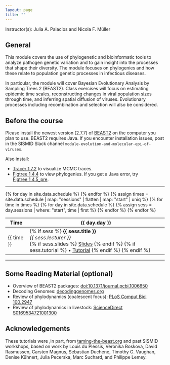 ```yaml
---
layout: page
title: ""
---
```


Instructor(s): Julia A. Palacios and Nicola F. Müller

## General

This module covers the use of phylogenetic and bioinformatic tools to analyze pathogen genetic variation and to gain insight into the processes that shape their diversity. The module focuses on phylogenies and how these relate to population genetic processes in infectious diseases.

In particular, the module will cover Bayesian Evolutionary Analysis by Sampling Trees 2 (BEAST2). Class exercises will focus on estimating epidemic time scales, reconstructing changes in viral population sizes through time, and inferring spatial diffusion of viruses. Evolutionary processes including recombination and selection will also be considered.

## Before the course

Please install the newest version (2.7.7) of [BEAST2](https://www.beast2.org/) on the computer you plan to use. BEAST2 requires Java. If you encounter installation issues, post in the SISMID Slack channel `module-evolution-and-molecular-epi-of-viruses`.

Also install:
- [Tracer 1.7.2](https://github.com/beast-dev/tracer/releases/tag/v1.7.2) to visualize MCMC traces.
- [Figtree 1.4.4](https://github.com/rambaut/figtree/releases/tag/v1.4.4) to view phylogenies. If you get a Java error, try [Figtree 1.4.5_pre](https://github.com/rambaut/figtree/releases/tag/v1.4.5pre).

---
<table>
  <thead>
    <tr>
      <th>Time</th>
      {% for day in site.data.schedule %}
        <th>{{ day.day }}</th>
      {% endfor %}
    </tr>
  </thead>
  <tbody>
    {% assign times = site.data.schedule
       | map: "sessions"
       | flatten
       | map: "start"
       | uniq %}
    {% for time in times %}
      <tr>
        <td>{{ time }}</td>
        {% for day in site.data.schedule %}
          {% assign sess = day.sessions | where: "start", time | first %}
          <td>
            {% if sess %}
              <strong>{{ sess.title }}</strong><br>
              <em>{{ sess.lecturer }}</em><br>
              {% if sess.slides %}
                <a href="{{ sess.slides }}" target="_blank">Slides</a>
              {% endif %}
              {% if sess.tutorial %}
                • <a href="{{ sess.tutorial }}" target="_blank">Tutorial</a>
              {% endif %}
            {% endif %}
          </td>
        {% endfor %}
      </tr>
    {% endfor %}
  </tbody>
</table>

---

## Some Reading Material (optional)

- Overview of BEAST2 packages: [doi:10.1371/journal.pcbi.1006650](https://doi.org/10.1371/journal.pcbi.1006650)
- Decoding Genomes: [decodinggenomes.org](https://decodinggenomes.org/)
- Review of phylodynamics (coalescent focus): [PLoS Comput Biol 100.2947](https://journals.plos.org/ploscompbiol/article?id=10.1371/journal.pcbi.1002947)
- Review of phylodynamics in livestock: [ScienceDirect S0169534721001300](https://www.sciencedirect.com/science/article/pii/S0169534721001300)

## Acknowledgements

These tutorials were ,in part, from [taming-the-beast.org](https://taming-the-beast.org/) and past SISMID workshops, based on work by Louis du Plessis, Veronika Boskova, David Rasmussen, Carsten Magnus, Sebastian Duchene, Timothy G. Vaughan, Denise Kühnert, Julia Pecerska, Marc Suchard, and Philippe Lemey.
